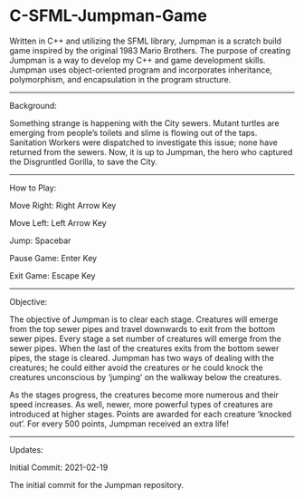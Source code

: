 # C-SFML-Jumpman-Game
Written in C++ and utilizing the SFML library, Jumpman is a scratch build game inspired by the original 1983 Mario Brothers.  The purpose of creating Jumpman is a way to develop my C++ and game development skills.   Jumpman uses object-oriented program and incorporates inheritance, polymorphism, and encapsulation in the program structure.

-------------

Background:

Something strange is happening with the City sewers.  Mutant turtles are emerging from people’s toilets and slime is flowing out of the taps.  Sanitation Workers were dispatched to investigate this issue; none have returned from the sewers.  Now, it is up to Jumpman, the hero who captured the Disgruntled Gorilla, to save the City.

------------

How to Play:

Move Right: Right Arrow Key

Move Left: Left Arrow Key

Jump: Spacebar

Pause Game: Enter Key

Exit Game: Escape Key


--------------

Objective:

The objective of Jumpman is to clear each stage.  Creatures will emerge from the top sewer pipes and travel downwards to exit from the bottom sewer pipes.  Every stage a set number of creatures will emerge from the sewer pipes.  When the last of the creatures exits from the bottom sewer pipes, the stage is cleared.  Jumpman has two ways of dealing with the creatures; he could either avoid the creatures or he could knock the creatures unconscious by ‘jumping’ on the walkway below the creatures.

As the stages progress, the creatures become more numerous and their speed increases.  As well, newer, more powerful types of creatures are introduced at higher stages.  Points are awarded for each creature ‘knocked out’.  For every 500 points, Jumpman received an extra life!

--------------

Updates:

Initial Commit: 2021-02-19

The initial commit for the Jumpman repository. 

